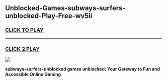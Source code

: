 
## Unblocked-Games-subways-surfers-unblocked-Play-Free-wv5ii
<h3>
<a href="https://premium76.site?title=subways-surfers-unblocked&ref=23A">CLICK TO PLAY</a></h3>
<hr>

<h3>
<a href="https://premium76.site?title=subways-surfers-unblocked&ref=23A">CLICK 2 PLAY</a>
  
</h3>

<a href="https://premium76.site?title=subways-surfers-unblocked&ref=23A"><img src="https://clearcache.store/games.png"></a>


**subways-surfers-unblocked games unblocked: Your Gateway to Fun and Accessible Online Gaming**
